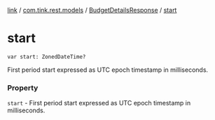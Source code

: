 [link](../../index.md) / [com.tink.rest.models](../index.md) / [BudgetDetailsResponse](index.md) / [start](./start.md)

# start

`var start: ZonedDateTime?`

First period start expressed as UTC epoch timestamp in milliseconds.

### Property

`start` - First period start expressed as UTC epoch timestamp in milliseconds.